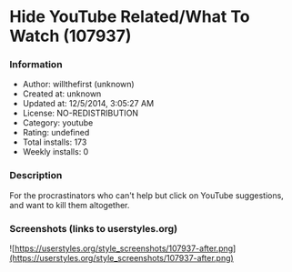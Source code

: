# Hide YouTube Related/What To Watch (107937)

### Information
- Author: willthefirst (unknown)
- Created at: unknown
- Updated at: 12/5/2014, 3:05:27 AM
- License: NO-REDISTRIBUTION
- Category: youtube
- Rating: undefined
- Total installs: 173
- Weekly installs: 0


### Description
For the procrastinators who can't help but click on YouTube suggestions, and want to kill them altogether.


### Screenshots (links to userstyles.org)
![https://userstyles.org/style_screenshots/107937-after.png](https://userstyles.org/style_screenshots/107937-after.png)


